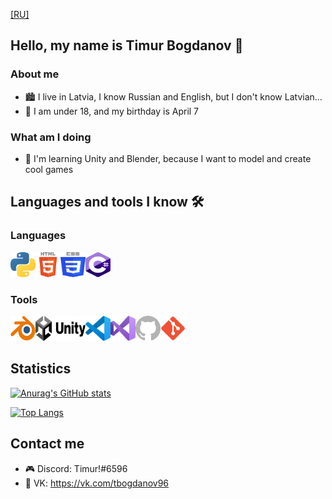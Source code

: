 [[RU]](https://github.com/timius100/timius100/blob/main/README_RU.md)

## Hello, my name is Timur Bogdanov 👋

### About me
- 🏙 I live in Latvia, I know Russian and English, but I don't know Latvian...
- 🎂 I am under 18, and my birthday is April 7

### What am I doing
- 🌱 I'm learning Unity and Blender, because I want to model and create cool games

## Languages and tools I know 🛠

### Languages
<img align="left" alt="Python" width="40px" height="40px" src="images/python.svg" />
<img align="left" alt="HTML" width="40px" height="40px" src="images/html5.svg" />
<img align="left" alt="CSS" width="40px" height="40px" src="images/css.svg" />
<img alt="C#" width="40px" height="40px" src="images/csharp.svg" />

### Tools
<img align="left" alt="Blender" width="40px" height="40px" src="images/blender.svg" />
<img align="left" alt="Unity" width="80px" height="40px" src="images/unity.svg" />
<img align="left" alt="Visual Studio Code" width="40px" height="40px" src="images/vscode.svg" />
<img align="left" alt="Visual Studio" width="40px" height="40px" src="images/vs.svg" />
<img align="left" alt="GitHub" width="40px" height="40px" src="images/github.svg" />
<img alt="Git" width="40px" height="40px" src="images/git.svg" />

## Statistics
[![Anurag's GitHub stats](https://github-readme-stats.vercel.app/api?username=timius100&show_icons=true&theme=tokyonight)](https://github.com/anuraghazra/github-readme-stats)

[![Top Langs](https://github-readme-stats.vercel.app/api/top-langs/?username=timius100&layout=compact&theme=tokyonight)](https://github.com/anuraghazra/github-readme-stats)

## Contact me
- 🎮 Discord: Timur!#6596
- 💬 VK: <https://vk.com/tbogdanov96>
